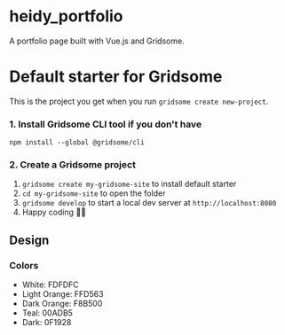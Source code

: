 # heidy_portfolio
A portfolio page built with Vue.js and Gridsome.


# Default starter for Gridsome

This is the project you get when you run `gridsome create new-project`.

### 1. Install Gridsome CLI tool if you don't have

`npm install --global @gridsome/cli`

### 2. Create a Gridsome project

1. `gridsome create my-gridsome-site` to install default starter
2. `cd my-gridsome-site` to open the folder
3. `gridsome develop` to start a local dev server at `http://localhost:8080`
4. Happy coding 🎉🙌

## Design

### Colors

* White: FDFDFC
* Light Orange: FFD563
* Dark Orange: F8B500
* Teal: 00ADB5
* Dark: 0F1928
